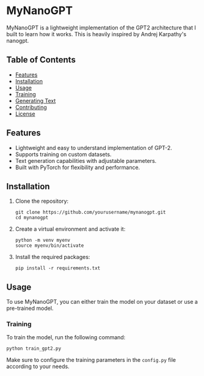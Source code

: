 # MyNanoGPT

MyNanoGPT is a lightweight implementation of the GPT2 architecture that I built to learn how it works. This is heavily inspired by Andrej Karpathy's nanogpt.

## Table of Contents

- [Features](#features)
- [Installation](#installation)
- [Usage](#usage)
- [Training](#training)
- [Generating Text](#generating-text)
- [Contributing](#contributing)
- [License](#license)

## Features

- Lightweight and easy to understand implementation of GPT-2.
- Supports training on custom datasets.
- Text generation capabilities with adjustable parameters.
- Built with PyTorch for flexibility and performance.

## Installation

1. Clone the repository:
   ```
   git clone https://github.com/yourusername/mynanogpt.git
   cd mynanogpt
   ```

2. Create a virtual environment and activate it:
   ```
   python -m venv myenv
   source myenv/bin/activate
   ```

3. Install the required packages:
   ```
   pip install -r requirements.txt
   ```

## Usage

To use MyNanoGPT, you can either train the model on your dataset or use a pre-trained model.

### Training

To train the model, run the following command:
```
python train_gpt2.py
```
Make sure to configure the training parameters in the `config.py` file according to your needs.
